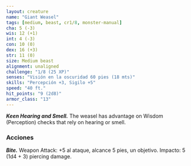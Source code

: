 ```yaml
---
layout: creature
name: "Giant Weasel"
tags: [medium, beast, cr1/8, monster-manual]
cha: 5 (-3)
wis: 12 (+1)
int: 4 (-3)
con: 10 (0)
dex: 16 (+3)
str: 11 (0)
size: Medium beast
alignment: unaligned
challenge: "1/8 (25 XP)"
senses: "Visión en la oscuridad 60 pies (18 mts)"
skills: "Percepción +3, Sigilo +5"
speed: "40 ft."
hit_points: "9 (2d8)"
armor_class: "13"
---
```


***Keen Hearing and Smell.*** The weasel has advantage on Wisdom (Perception) checks that rely on hearing or smell.

### Acciones

***Bite.*** Weapon Attack: +5 al ataque, alcance 5 pies, un objetivo. Impacto: 5 (1d4 + 3) piercing damage.